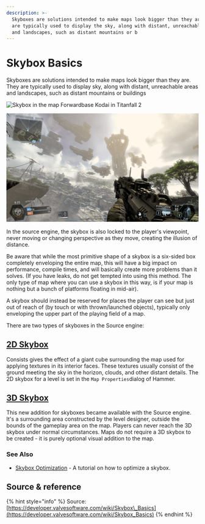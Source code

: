 ```yaml
---
description: >-
  Skyboxes are solutions intended to make maps look bigger than they are. They
  are typically used to display the sky, along with distant, unreachable areas
  and landscapes, such as distant mountains or b
---
```


# Skybox Basics

Skyboxes are solutions intended to make maps look bigger than they are. They are typically used to display sky, along with distant, unreachable areas and landscapes, such as distant mountains or buildings

![Skybox in the map Forwardbase Kodai in Titanfall 2](../../../.gitbook/assets/desktop-screenshot-2020.03.05-17.44.46.45.png)

![Skybox in the map Fracture in Titanfall 2](../../../.gitbook/assets/a92bqwf.png)

In the source engine, the skybox is also locked to the player's viewpoint, never moving or changing perspective as they move, creating the illusion of distance.

Be aware that while the most primitive shape of a skybox is a six-sided box completely enveloping the entire map, this will have a big impact on performance, compile times, and will basically create more problems than it solves. \(If you have leaks, do not get tempted into using this method. The only type of map where you can use a skybox in this way, is if your map is nothing but a bunch of platforms floating in mid-air\).

A skybox should instead be reserved for places the player can see but just out of reach of \(by touch or with thrown/launched objects\), typically only enveloping the upper part of the playing field of a map.

There are two types of skyboxes in the Source engine:

## [2D Skybox](2d-skybox.md)

Consists gives the effect of a giant cube surrounding the map used for applying textures in its interior faces. These textures usually consist of the ground meeting the sky in the horizon, clouds, and other distant details. The 2D skybox for a level is set in the `Map Properties`dialog of Hammer.

## [3D Skybox](3d-skybox.md)

This new addition for skyboxes became available with the Source engine. It's a surrounding area constructed by the level designer, outside the bounds of the gameplay area on the map. Players can never reach the 3D skybox under normal circumstances. Maps do not require a 3D skybox to be created - it is purely optional visual addition to the map.

### See Also

* [Skybox Optimization](https://developer.valvesoftware.com/wiki/Skybox_Optimization) - A tutorial on how to optimize a skybox.

## Source & reference

{% hint style="info" %}
Source: [https://developer.valvesoftware.com/wiki/Skybox\_Basics](https://developer.valvesoftware.com/wiki/Skybox_Basics)
{% endhint %}







